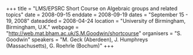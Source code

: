 +++
title = "LMS/EPSRC Short Course on Algebraic groups and related topics"
date = 2008-09-15
enddate = 2008-09-19
dates = "September 15 - 19, 2008"
dateadded = 2008-04-24
location = "University of Birmingham, Birmingham, U.K."
webpage = "http://web.mat.bham.ac.uk/S.M.Goodwin/shortcourse"
organisers = "S. Goodwin"
speakers = "M. Geck (Aberdeen), J. Humphreys (Massachusetts), G. Roehrle (Bochum)"
+++
